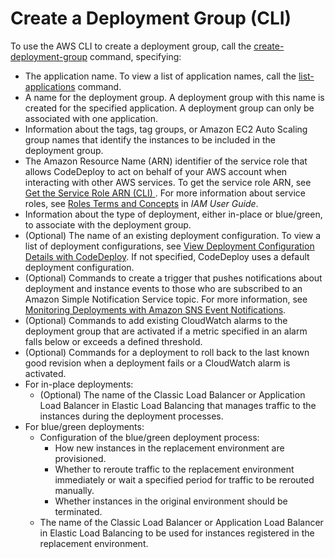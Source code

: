 # Create a Deployment Group \(CLI\)<a name="deployment-groups-create-cli"></a>

To use the AWS CLI to create a deployment group, call the [create\-deployment\-group](https://docs.aws.amazon.com/cli/latest/reference/deploy/create-deployment-group.html) command, specifying:
+ The application name\. To view a list of application names, call the [list\-applications](https://docs.aws.amazon.com/cli/latest/reference/deploy/list-applications.html) command\.
+ A name for the deployment group\. A deployment group with this name is created for the specified application\. A deployment group can only be associated with one application\.
+ Information about the tags, tag groups, or Amazon EC2 Auto Scaling group names that identify the instances to be included in the deployment group\.
+ The Amazon Resource Name \(ARN\) identifier of the service role that allows CodeDeploy to act on behalf of your AWS account when interacting with other AWS services\. To get the service role ARN, see [Get the Service Role ARN \(CLI\) ](getting-started-create-service-role.md#getting-started-get-service-role-cli)\. For more information about service roles, see [Roles Terms and Concepts](https://docs.aws.amazon.com/IAM/latest/UserGuide/roles-toplevel.html#roles-about-termsandconcepts) in *IAM User Guide*\.
+ Information about the type of deployment, either in\-place or blue/green, to associate with the deployment group\.
+ \(Optional\) The name of an existing deployment configuration\. To view a list of deployment configurations, see [View Deployment Configuration Details with CodeDeploy](deployment-configurations-view-details.md)\. If not specified, CodeDeploy uses a default deployment configuration\.
+ \(Optional\) Commands to create a trigger that pushes notifications about deployment and instance events to those who are subscribed to an Amazon Simple Notification Service topic\. For more information, see [Monitoring Deployments with Amazon SNS Event Notifications](monitoring-sns-event-notifications.md)\.
+ \(Optional\) Commands to add existing CloudWatch alarms to the deployment group that are activated if a metric specified in an alarm falls below or exceeds a defined threshold\.
+ \(Optional\) Commands for a deployment to roll back to the last known good revision when a deployment fails or a CloudWatch alarm is activated\.
+ For in\-place deployments:
  + \(Optional\) The name of the Classic Load Balancer or Application Load Balancer in Elastic Load Balancing that manages traffic to the instances during the deployment processes\.
+ For blue/green deployments:
  + Configuration of the blue/green deployment process:
    + How new instances in the replacement environment are provisioned\.
    + Whether to reroute traffic to the replacement environment immediately or wait a specified period for traffic to be rerouted manually\.
    + Whether instances in the original environment should be terminated\. 
  + The name of the Classic Load Balancer or Application Load Balancer in Elastic Load Balancing to be used for instances registered in the replacement environment\.